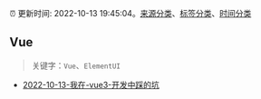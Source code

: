 :alarm_clock: 更新时间: 2022-10-13 19:45:04。[来源分类](../README.md)、[标签分类](../TAGS.md)、[时间分类](../TIMELINE.md)

## Vue


> 关键字：`Vue`、`ElementUI`



- [2022-10-13-我在-vue3-开发中踩的坑](https://toutiao.io/k/nn6y6vi) 